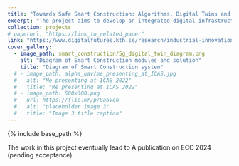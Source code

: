 ```yaml
---
title: "Towards Safe Smart Construction: Algorithms, Digital Twins and Infrastructures"
excerpt: "The project aims to develop an integrated digital infrastructure system to enhance the level of automation for smart construction. The initial goal will involve the creation of models for the digital twin of the robotic environment on construction sites. The digital twin will be used for remote real-time monitoring, prediction, optimization and multi-robot task planning and control. The results will be tested and applied to a practical Skanska use case."
collection: projects
# paperurl: "https://link_to_related_paper"
link: "https://www.digitalfutures.kth.se/research/industrial-innovation-projects/on-going-industrial-innovation-projects/towards-safe-smart-construction-algorithms-digital-twins-and-infrastructures/"
cover_gallery:
  - image_path: smart_construction/5g_digital_twin_diagram.png
    alt: "Diagram of Smart Construction modules and solution"
    title: "Diagram of Smart Construction system"
  # - image_path: alpha_uav/me_presenting_at_ICAS.jpg
  #   alt: "Me presenting at ICAS 2022"
  #   title: "Me presenting at ICAS 2022"
  # - image_path: 500x300.png
  #   url: https://flic.kr/p/8a6Ven
  #   alt: "placeholder image 3"
  #   title: "Image 3 title caption"
---
```


{% include base_path %}

The work in this project eventually lead to A publication on ECC 2024 (pending acceptance).